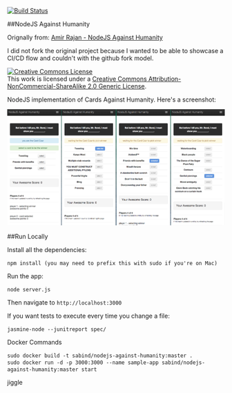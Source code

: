 [![Build Status](http://198.199.100.206:8080/buildStatus/icon?job=unit-tests)](http://198.199.100.206:8080/job/unit-tests/)

##NodeJS Against Humanity

Orignally from: <a href="https://github.com/amirrajan/nodejs-against-humanity">Amir Rajan - NodeJS Against Humanity</a>

I did not fork the original project because I wanted to be able to showcase a CI/CD flow and couldn't with the github fork model.

<a rel="license" href="http://creativecommons.org/licenses/by-nc-sa/2.0/"><img alt="Creative Commons License" style="border-width:0" src="http://i.creativecommons.org/l/by-nc-sa/2.0/88x31.png" /></a><br />This work is licensed under a <a rel="license" href="http://creativecommons.org/licenses/by-nc-sa/2.0/">Creative Commons Attribution-NonCommercial-ShareAlike 2.0 Generic License</a>.

NodeJS implementation of Cards Against Humanity. Here's a screenshot:

<img src="/nodejs-against-humanity.png" />

##Run Locally

Install all the dependencies:

    npm install (you may need to prefix this with sudo if you're on Mac)

Run the app:

    node server.js

Then navigate to `http://localhost:3000`

If you want tests to execute every time you change a file:

    jasmine-node --junitreport spec/
    
Docker Commands

    sudo docker build -t sabind/nodejs-against-humanity:master .
    sudo docker run -d -p 3000:3000 --name sample-app sabind/nodejs-against-humanity:master start
    
    
jiggle